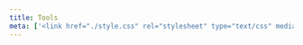 ```yaml
---
title: Tools
meta: ['<link href="./style.css" rel="stylesheet" type="text/css" media="all">']
---
```


<section id="tools">
    <script src="./toolgen.js"></script>
    <script>genWeb("../images/tools/terminal-preview.png", "https://ammon-m.github.io/browser-stuff/pages/terminal2/", "Conch", `
    <p>Small experimental web app. Created to learn more about programming language parsing and execution.</p>
    <p>The closest thing to it is probably linux Bash.</p>
    `)</script>
</section>
